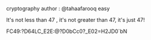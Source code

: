 cryptography author : @tahaafarooq easy

It's not less than 47 , it's not greater than 47, it's just 47!

FC49:?D64LC_E2E:@?D0bCc0?_E02=H2JD0`bN
